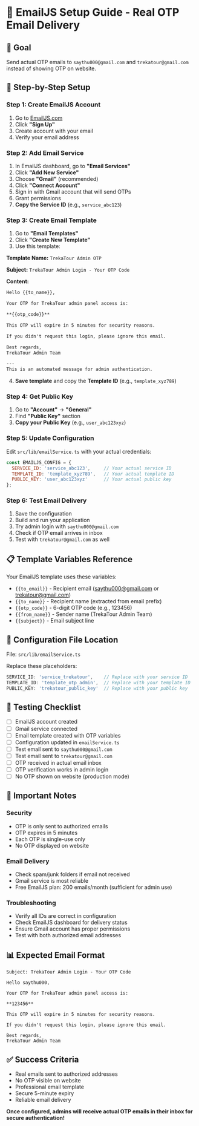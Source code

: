 # 📧 EmailJS Setup Guide - Real OTP Email Delivery

## 🎯 Goal
Send actual OTP emails to `saythu000@gmail.com` and `trekatour@gmail.com` instead of showing OTP on website.

## 🚀 Step-by-Step Setup

### Step 1: Create EmailJS Account
1. Go to [EmailJS.com](https://www.emailjs.com/)
2. Click **"Sign Up"**
3. Create account with your email
4. Verify your email address

### Step 2: Add Email Service
1. In EmailJS dashboard, go to **"Email Services"**
2. Click **"Add New Service"**
3. Choose **"Gmail"** (recommended)
4. Click **"Connect Account"**
5. Sign in with Gmail account that will send OTPs
6. Grant permissions
7. **Copy the Service ID** (e.g., `service_abc123`)

### Step 3: Create Email Template
1. Go to **"Email Templates"**
2. Click **"Create New Template"**
3. Use this template:

**Template Name:** `TrekaTour Admin OTP`

**Subject:** `TrekaTour Admin Login - Your OTP Code`

**Content:**
```html
Hello {{to_name}},

Your OTP for TrekaTour admin panel access is:

**{{otp_code}}**

This OTP will expire in 5 minutes for security reasons.

If you didn't request this login, please ignore this email.

Best regards,
TrekaTour Admin Team

---
This is an automated message for admin authentication.
```

4. **Save template** and copy the **Template ID** (e.g., `template_xyz789`)

### Step 4: Get Public Key
1. Go to **"Account"** → **"General"**
2. Find **"Public Key"** section
3. **Copy your Public Key** (e.g., `user_abc123xyz`)

### Step 5: Update Configuration
Edit `src/lib/emailService.ts` with your actual credentials:

```javascript
const EMAILJS_CONFIG = {
  SERVICE_ID: 'service_abc123',     // Your actual service ID
  TEMPLATE_ID: 'template_xyz789',   // Your actual template ID
  PUBLIC_KEY: 'user_abc123xyz'      // Your actual public key
};
```

### Step 6: Test Email Delivery
1. Save the configuration
2. Build and run your application
3. Try admin login with `saythu000@gmail.com`
4. Check if OTP email arrives in inbox
5. Test with `trekatour@gmail.com` as well

## 📋 Template Variables Reference
Your EmailJS template uses these variables:
- `{{to_email}}` - Recipient email (saythu000@gmail.com or trekatour@gmail.com)
- `{{to_name}}` - Recipient name (extracted from email prefix)
- `{{otp_code}}` - 6-digit OTP code (e.g., 123456)
- `{{from_name}}` - Sender name (TrekaTour Admin Team)
- `{{subject}}` - Email subject line

## 🔧 Configuration File Location
File: `src/lib/emailService.ts`

Replace these placeholders:
```javascript
SERVICE_ID: 'service_trekatour',    // Replace with your service ID
TEMPLATE_ID: 'template_otp_admin',  // Replace with your template ID
PUBLIC_KEY: 'trekatour_public_key'  // Replace with your public key
```

## 🧪 Testing Checklist
- [ ] EmailJS account created
- [ ] Gmail service connected
- [ ] Email template created with OTP variables
- [ ] Configuration updated in `emailService.ts`
- [ ] Test email sent to `saythu000@gmail.com`
- [ ] Test email sent to `trekatour@gmail.com`
- [ ] OTP received in actual email inbox
- [ ] OTP verification works in admin login
- [ ] No OTP shown on website (production mode)

## 🚨 Important Notes

### Security
- OTP is only sent to authorized emails
- OTP expires in 5 minutes
- Each OTP is single-use only
- No OTP displayed on website

### Email Delivery
- Check spam/junk folders if email not received
- Gmail service is most reliable
- Free EmailJS plan: 200 emails/month (sufficient for admin use)

### Troubleshooting
- Verify all IDs are correct in configuration
- Check EmailJS dashboard for delivery status
- Ensure Gmail account has proper permissions
- Test with both authorized email addresses

## 📊 Expected Email Format
```
Subject: TrekaTour Admin Login - Your OTP Code

Hello saythu000,

Your OTP for TrekaTour admin panel access is:

**123456**

This OTP will expire in 5 minutes for security reasons.

If you didn't request this login, please ignore this email.

Best regards,
TrekaTour Admin Team
```

## ✅ Success Criteria
- Real emails sent to authorized addresses
- No OTP visible on website
- Professional email template
- Secure 5-minute expiry
- Reliable email delivery

**Once configured, admins will receive actual OTP emails in their inbox for secure authentication!**

